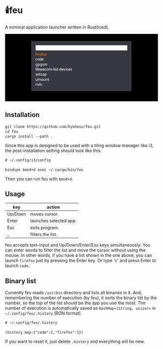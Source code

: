 # :candle:feu
A minimal application launcher written in Rust(iced).

![sample](https://github.com/kyoheiu/feu/blob/develop/screenshot/sample.jpg)

## Installation
```
git clone https://github.com/kyoheiu/feu.git
cd feu
cargo install --path .
```

Since this app is designed to be used with a tiling window manager like i3, the post-installation setting should look like this:

```
# ~/.config/i3/config

bindsym $mod+d exec ~/.cargo/bin/feu
```

Then you can run feu with `$mod+d`.

## Usage

| key | action|
|---|---|
| Up/Down | moves cursor.|
| Enter | launches selected app.|
| Esc | exits program.|
| _ | filters the list.|


feu accepts text-input and Up/Down/Enter/Esc keys simultaneously: You can enter words to filter the list and move the cursor without using the mouse.
In other words, if you have a list shown in the one above, you can launch `firefox` just by pressing the Enter key. Or type 'c' and press Enter to launch `code`.

## Binary list
Currently feu reads `/usr/bin` directory and lists all binaries in it. And, remembering the number of execution (by feu), it sorts the binary list by the number, so the top of the list should be the app you use the most.
The number of execution is automatically saved as `HashMap<(String, usize)>` in `~/.config/feu/.history` (RON format). 

```
# ~/.config/feu/.history

(history_map:{"code":2,"firefox":3})
```

If you want to reset it, just delete `.history` and everything will be new. 